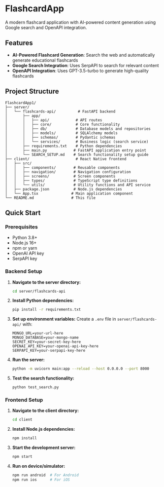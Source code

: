 # FlashcardApp

A modern flashcard application with AI-powered content generation using Google search and OpenAPI integration.

## Features

- **AI-Powered Flashcard Generation**: Search the web and automatically generate educational flashcards
- **Google Search Integration**: Uses SerpAPI to search for relevant content
- **OpenAPI Integration**: Uses GPT-3.5-turbo to generate high-quality flashcards

## Project Structure

```
FlashcardApp1/
├── server/
│   └── flashcards-api/          # FastAPI backend
│       ├── app/
│       │   ├── api/            # API routes
│       │   ├── core/           # Core functionality
│       │   ├── db/             # Database models and repositories
│       │   ├── models/         # SQLAlchemy models
│       │   ├── schemas/        # Pydantic schemas
│       │   └── services/       # Business logic (search service)
│       ├── requirements.txt    # Python dependencies
│       ├── main.py            # FastAPI application entry point
│       └── SEARCH_SETUP.md    # Search functionality setup guide
├── client/                     # React Native frontend
│   ├── src/
│   │   ├── components/        # Reusable components
│   │   ├── navigation/        # Navigation configuration
│   │   ├── screens/           # Screen components
│   │   ├── types/             # TypeScript type definitions
│   │   └── utils/             # Utility functions and API service
│   ├── package.json           # Node.js dependencies
│   └── App.tsx               # Main application component
└── README.md                 # This file
```

## Quick Start

### Prerequisites

- Python 3.8+
- Node.js 16+
- npm or yarn
- OpenAI API key
- SerpAPI key

### Backend Setup

1. **Navigate to the server directory:**
   ```bash
   cd server/flashcards-api
   ```

2. **Install Python dependencies:**
   ```bash
   pip install -r requirements.txt
   ```

3. **Set up environment variables:**
   Create a `.env` file in `server/flashcards-api/` with:
   ```env
   MONGO_URL=your-url-here
   MONGO_DATABASE=your-mongo-name
   SECRET_KEY=your-secret-key-here
   OPENAI_API_KEY=your-openai-api-key-here
   SERPAPI_KEY=your-serpapi-key-here
   ```

4. **Run the server:**
   ```bash
   python -m uvicorn main:app --reload --host 0.0.0.0 --port 8000
   ```

5. **Test the search functionality:**
   ```bash
   python test_search.py
   ```

### Frontend Setup

1. **Navigate to the client directory:**
   ```bash
   cd client
   ```

2. **Install Node.js dependencies:**
   ```bash
   npm install
   ```

3. **Start the development server:**
   ```bash
   npm start
   ```

4. **Run on device/simulator:**
   ```bash
   npm run android  # For Android
   npm run ios      # For iOS
   ```

